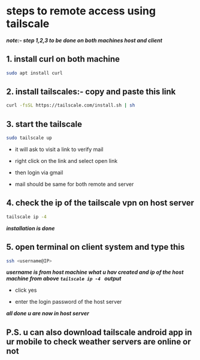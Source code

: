# steps to remote access using tailscale
***note:- step 1,2,3 to be done on both machines host and client***

## 1. install curl on both machine

```bash
sudo apt install curl
```

## 2. install tailscales:- copy and paste this link 

```bash
curl -fsSL https://tailscale.com/install.sh | sh
```

## 3. start the tailscale 

```bash
sudo tailscale up
```

* it will ask to visit a link to verify mail

* right click on the link and select open link

* then login via gmail

* mail should be same for both remote and server

## 4. check the ip of the tailscale vpn on host server
```bash
tailscale ip -4 
```

***installation is done***

## 5. open terminal on client system and type this
```bash
ssh <username@IP>
```
***username is from host machine what u hav created and ip of the host machine from above `tailscale ip -4 ` output***

* click yes

* enter the login password of the host server

***all done u are now in host server***

## P.S. u can also download tailscale android app in ur mobile to check weather servers are online or not
